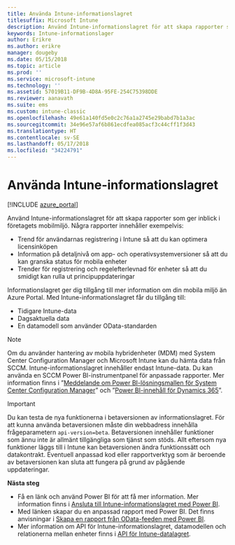 ```yaml
---
title: Använda Intune-informationslagret
titlesuffix: Microsoft Intune
description: Använd Intune-informationslagret för att skapa rapporter som ger inblick i företagets mobilmiljö.
keywords: Intune-informationslager
author: Erikre
ms.author: erikre
manager: dougeby
ms.date: 05/15/2018
ms.topic: article
ms.prod: ''
ms.service: microsoft-intune
ms.technology: ''
ms.assetid: 57019B11-DF9B-4D8A-95FE-254C75398DDE
ms.reviewer: aanavath
ms.suite: ems
ms.custom: intune-classic
ms.openlocfilehash: 49e61a140fd5e0c2c76a1a2745e29babd7b1a3ac
ms.sourcegitcommit: 34e96e57af6b861ecdfea085acf3c44cff1f3d43
ms.translationtype: HT
ms.contentlocale: sv-SE
ms.lasthandoff: 05/17/2018
ms.locfileid: "34224791"
---
```

# <a name="use-the-intune-data-warehouse"></a>Använda Intune-informationslagret

[!INCLUDE [azure_portal](./includes/azure_portal.md)]

Använd Intune-informationslagret för att skapa rapporter som ger inblick i företagets mobilmiljö. Några rapporter innehåller exempelvis:
-   Trend för användarnas registrering i Intune så att du kan optimera licensinköpen
-   Information på detaljnivå om app- och operativsystemversioner så att du kan granska status för mobila enheter
-   Trender för registrering och regelefterlevnad för enheter så att du smidigt kan rulla ut principuppdateringar

Informationslagret ger dig tillgång till mer information om din mobila miljö än Azure Portal. Med Intune-informationslagret får du tillgång till:

  -  Tidigare Intune-data
  -  Dagsaktuella data
  -  En datamodell som använder OData-standarden

> [!Note]
> Om du använder hantering av mobila hybridenheter (MDM) med System Center Configuration Manager och Microsoft Intune kan du hämta data från SCCM. Intune-informationslagret innehåller endast Intune-data. Du kan använda en SCCM Power BI-instrumentpanel för anpassade rapporter. Mer information finns i ”[Meddelande om Power BI-lösningsmallen för System Center Configuration Manager]( https://powerbi.microsoft.com/blog/sccm-solution-template)” och ”[Power BI-innehåll för Dynamics 365](https://docs.microsoft.com/dynamics365/unified-operations/dev-itpro/analytics/power-bi-home-page)”.


> [!Important]  
> Du kan testa de nya funktionerna i betaversionen av informationslagret. För att kunna använda betaversionen måste din webbadress innehålla frågeparametern `api-version=beta`. Betaversionen innehåller funktioner som ännu inte är allmänt tillgängliga som tjänst som stöds. Allt eftersom nya funktioner läggs till i Intune kan betaversionen ändra funktionssätt och datakontrakt. Eventuell anpassad kod eller rapportverktyg som är beroende av betaversionen kan sluta att fungera på grund av pågående uppdateringar.

**Nästa steg**

- Få en länk och använd Power BI för att få mer information. Mer information finns i [Ansluta till Intune-informationslagret med Power BI](reports-proc-get-a-link-powerbi.md).
- Med länken skapar du en anpassad rapport med Power BI. Det finns anvisningar i [Skapa en rapport från OData-feeden med Power BI](reports-proc-create-with-odata.md).
- Mer information om API för Intune-informationslagret, datamodellen och relationerna mellan enheter<!-- , and an example of creating a custom client to retrieve data,--> finns i [API för Intune-datalagret](reports-nav-intune-data-warehouse.md).